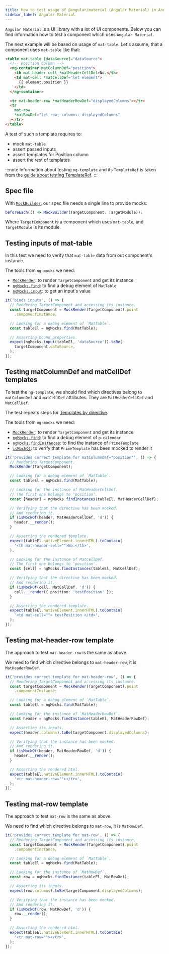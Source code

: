 ```yaml
---
title: How to test usage of @angular/material (Angular Material) in Angular applications
sidebar_label: Angular Material
---
```


`Angular Material` is a UI library with a lot of UI components.
Below you can find information how to test a component which uses `Angular Material`.

The next example will be based on usage of `mat-table`.
Let's assume, that a component uses `mat-table` like that:

```html
<table mat-table [dataSource]="dataSource">
  <!-- Position Column -->
  <ng-container matColumnDef="position">
    <th mat-header-cell *matHeaderCellDef>No.</th>
    <td mat-cell *matCellDef="let element">
      {{ element.position }}
    </td>
  </ng-container>

  <tr mat-header-row *matHeaderRowDef="displayedColumns"></tr>
  <tr
    mat-row
    *matRowDef="let row; columns: displayedColumns"
  ></tr>
</table>
```

A test of such a template requires to:

- mock `mat-table`
- assert passed inputs
- assert templates for Position column
- assert the rest of templates

:::note
Information about testing `ng-template` and its `TemplateRef` is taken from the [guide about testing TemplateRef](../../extra/templateref.md).
:::

## Spec file

With [`MockBuilder`](../../api/MockBuilder.md), our spec file needs a single line to provide mocks:

```ts
beforeEach(() => MockBuilder(TargetComponent, TargetModule));
```

Where `TargetComponent` is a component which uses `mat-table`,
and `TargetModule` is its module.

## Testing inputs of mat-table

In this test we need to verify that `mat-table` data from out component's instance.

The tools from `ng-mocks` we need:

- [`MockRender`](../../api/MockRender.md): to render `TargetComponent` and get its instance
- [`ngMocks.find`](../../api/ngMocks/find.md): to find a debug element of `MatTable`
- [`ngMocks.input`](../../api/ngMocks/input.md): to get an input's value

```ts
it('binds inputs', () => {
  // Rendering TargetComponent and accessing its instance.
  const targetComponent = MockRender(TargetComponent).point
    .componentInstance;

  // Looking for a debug element of `MatTable`.
  const tableEl = ngMocks.find(MatTable);

  // Asserting bound properties.
  expect(ngMocks.input(tableEl, 'dataSource')).toBe(
    targetComponent.dataSource,
  );
});
```

## Testing matColumnDef and matCellDef templates

To test the `ng-template`, we should find which directives belong to `matColumnDef` and `matCellDef` attributes.
They are `MatHeaderCellDef` and `MatCellDef`.

The test repeats steps for [Templates by directive](../../extra/templateref.md#templates-by-directive).

The tools from `ng-mocks` we need:

- [`MockRender`](../../api/MockRender.md): to render `TargetComponent` and get its instance
- [`ngMocks.find`](../../api/ngMocks/find.md): to find a debug element of `p-calendar`
- [`ngMocks.findInstances`](../../api/ngMocks/findInstances.md): to find the instance of `PrimeTemplate`
- [`isMockOf`](../../api/helpers/isMockOf.md): to verify that `PrimeTemplate` has been mocked to render it

```ts
it('provides correct template for matColumnDef="position"', () => {
  // Rendering TargetComponent.
  MockRender(TargetComponent);

  // Looking for a debug element of `MatTable`.
  const tableEl = ngMocks.find(MatTable);

  // Looking for the instance of MatHeaderCellDef.
  // The first one belongs to 'position'.
  const [header] = ngMocks.findInstances(tableEl, MatHeaderCellDef);

  // Verifying that the directive has been mocked.
  // And rendering it.
  if (isMockOf(header, MatHeaderCellDef, 'd')) {
    header.__render();
  }

  // Asserting the rendered template.
  expect(tableEl.nativeElement.innerHTML).toContain(
    '<th mat-header-cell="">No.</th>',
  );

  // Looking for the instance of MatCellDef.
  // The first one belongs to 'position'.
  const [cell] = ngMocks.findInstances(tableEl, MatCellDef);

  // Verifying that the directive has been mocked.
  // And rendering it.
  if (isMockOf(cell, MatCellDef, 'd')) {
    cell.__render({ position: 'testPosition' });
  }

  // Asserting the rendered template.
  expect(tableEl.nativeElement.innerHTML).toContain(
    '<td mat-cell=""> testPosition </td>',
  );
});
```

## Testing mat-header-row template

The approach to test `mat-header-row` is the same as above.

We need to find which directive belongs to `mat-header-row`,
it is `MatHeaderRowDef`.

```ts
it('provides correct template for mat-header-row', () => {
  // Rendering TargetComponent and accessing its instance.
  const targetComponent = MockRender(TargetComponent).point
    .componentInstance;

  // Looking for a debug element of `MatTable`.
  const tableEl = ngMocks.find(MatTable);

  // Looking for the instance of `MatHeaderRowDef`.
  const header = ngMocks.findInstance(tableEl, MatHeaderRowDef);

  // Asserting its inputs.
  expect(header.columns).toBe(targetComponent.displayedColumns);

  // Verifying that the instance has been mocked.
  // And rendering it.
  if (isMockOf(header, MatHeaderRowDef, 'd')) {
    header.__render();
  }

  // Asserting the rendered html.
  expect(tableEl.nativeElement.innerHTML).toContain(
    '<tr mat-header-row=""></tr>',
  );
});
```

## Testing mat-row template

The approach to test `mat-row` is the same as above.

We need to find which directive belongs to `mat-row`,
it is `MatRowDef`.

```ts
it('provides correct template for mat-row', () => {
  // Rendering TargetComponent and accessing its instance.
  const targetComponent = MockRender(TargetComponent).point
    .componentInstance;

  // Looking for a debug element of `MatTable`.
  const tableEl = ngMocks.find(MatTable);

  // Looking for the instance of `MatRowDef`.
  const row = ngMocks.findInstance(tableEl, MatRowDef);

  // Asserting its inputs.
  expect(row.columns).toBe(targetComponent.displayedColumns);

  // Verifying that the instance has been mocked.
  // And rendering it.
  if (isMockOf(row, MatRowDef, 'd')) {
    row.__render();
  }

  // Asserting the rendered html.
  expect(tableEl.nativeElement.innerHTML).toContain(
    '<tr mat-row=""></tr>',
  );
});
```
